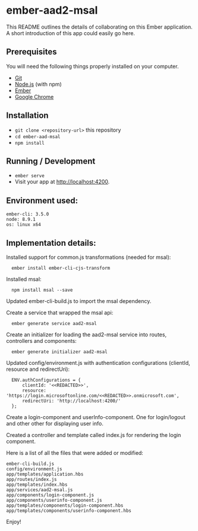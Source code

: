 # ember-aad2-msal

This README outlines the details of collaborating on this Ember application.
A short introduction of this app could easily go here.

## Prerequisites

You will need the following things properly installed on your computer.

* [Git](https://git-scm.com/)
* [Node.js](https://nodejs.org/) (with npm)
* [Ember](https://emberjs.com/)
* [Google Chrome](https://google.com/chrome/)

## Installation

* `git clone <repository-url>` this repository
* `cd ember-aad-msal`
* `npm install`

## Running / Development

* `ember serve`
* Visit your app at [http://localhost:4200](http://localhost:4200).

## Environment used:

```
ember-cli: 3.5.0
node: 8.9.1
os: linux x64
```

## Implementation details:

Installed support for common.js transformations (needed for msal):
```
  ember install ember-cli-cjs-transform
```

Installed msal:
```
  npm install msal --save
```

Updated ember-cli-build.js to import the msal dependency.

Create a service that wrapped the msal api:
```
  ember generate service aad2-msal
```

Create an initializer for loading the aad2-msal service into routes, controllers and components:
```
  ember generate initializer aad2-msal
```

Updated config/environment.js with authentication configurations (clientId, resource and redirectUri):
```
  ENV.authConfigurations = {
      clientId: '<<REDACTED>>',
      resource: 'https://login.microsoftonline.com/<<REDACTED>>.onmicrosoft.com',
      redirectUri: 'http://localhost:4200/'
  };
```

Create a login-component and userInfo-component.  One for login/logout and other other for displaying user info.

Created a controller and template called index.js for rendering the login component.



Here is a list of all the files that were added or modified:
```
ember-cli-build.js 
config/environment.js 
app/templates/application.hbs
app/routes/index.js
app/templates/index.hbs 
app/services/aad2-msal.js 
app/components/login-component.js 
app/components/userinfo-component.js 
app/templates/components/login-component.hbs 
app/templates/components/userinfo-component.hbs 
```

Enjoy!
